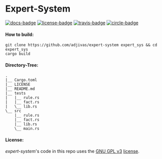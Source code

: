 # Expert-System

[![docs-badge][]][docs] [![license-badge][]][license] [![travis-badge][]][travis] [![circle-badge][]][circle]

#### How to build:
```shell
git clone https://github.com/adjivas/expert-system expert_sys && cd expert_sys
cargo build
```

#### Directory-Tree:
```shell
.
|__ Cargo.toml
|__ LICENSE
|__ README.md
|__ tests
|   |__ rule.rs
|   |__ fact.rs
|   \__ lib.rs
\__ src
    |__ rule.rs
    |__ fact.rs
    |__ lib.rs
    \__ main.rs
```

#### License:
*expert-system*'s code in this repo uses the [GNU GPL v3](http://www.gnu.org/licenses/gpl-3.0.html) [license][license].

[docs-badge]: https://img.shields.io/badge/API-docs-blue.svg?style=flat-square
[docs]: http://adjivas.github.io/expert-system/expert-system
[license-badge]: http://img.shields.io/badge/license-GPLv3-blue.svg?style=flat-square
[license]: https://github.com/adjivas/expert-system/blob/master/LICENSE
[travis-badge]: https://travis-ci.org/adjivas/expert-system.svg?style=flat-square
[travis]: https://travis-ci.org/adjivas/expert-system
[circle-badge]: https://circleci.com/gh/adjivas/expert-system/tree/master.svg?style=svg
[circle]: https://circleci.com/gh/adjivas/expert-system/tree/master
